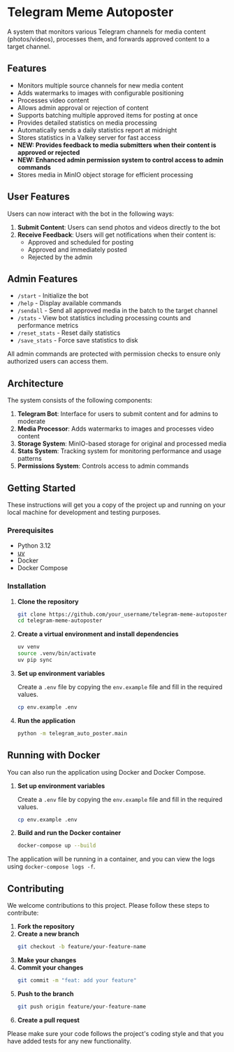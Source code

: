 # Telegram Meme Autoposter

A system that monitors various Telegram channels for media content (photos/videos), processes them, and forwards approved content to a target channel.

## Features

- Monitors multiple source channels for new media content
- Adds watermarks to images with configurable positioning
- Processes video content
- Allows admin approval or rejection of content
- Supports batching multiple approved items for posting at once
- Provides detailed statistics on media processing
- Automatically sends a daily statistics report at midnight
- Stores statistics in a Valkey server for fast access
- **NEW: Provides feedback to media submitters when their content is approved or rejected**
- **NEW: Enhanced admin permission system to control access to admin commands**
- Stores media in MinIO object storage for efficient processing

## User Features

Users can now interact with the bot in the following ways:

1. **Submit Content**: Users can send photos and videos directly to the bot
2. **Receive Feedback**: Users will get notifications when their content is:
   - Approved and scheduled for posting
   - Approved and immediately posted
   - Rejected by the admin

## Admin Features

- `/start` - Initialize the bot
- `/help` - Display available commands
- `/sendall` - Send all approved media in the batch to the target channel
- `/stats` - View bot statistics including processing counts and performance metrics
- `/reset_stats` - Reset daily statistics
- `/save_stats` - Force save statistics to disk

All admin commands are protected with permission checks to ensure only authorized users can access them.

## Architecture

The system consists of the following components:

1. **Telegram Bot**: Interface for users to submit content and for admins to moderate
2. **Media Processor**: Adds watermarks to images and processes video content
3. **Storage System**: MinIO-based storage for original and processed media
4. **Stats System**: Tracking system for monitoring performance and usage patterns
5. **Permissions System**: Controls access to admin commands

## Getting Started

These instructions will get you a copy of the project up and running on your local machine for development and testing purposes.

### Prerequisites

- Python 3.12
- [uv](https://github.com/astral-sh/uv)
- Docker
- Docker Compose

### Installation

1.  **Clone the repository**
    ```bash
    git clone https://github.com/your_username/telegram-meme-autoposter.git
    cd telegram-meme-autoposter
    ```

2.  **Create a virtual environment and install dependencies**
    ```bash
    uv venv
    source .venv/bin/activate
    uv pip sync
    ```

3.  **Set up environment variables**

    Create a `.env` file by copying the `env.example` file and fill in the required values.

    ```bash
    cp env.example .env
    ```

4.  **Run the application**
    ```bash
    python -m telegram_auto_poster.main
    ```

## Running with Docker

You can also run the application using Docker and Docker Compose.

1.  **Set up environment variables**

    Create a `.env` file by copying the `env.example` file and fill in the required values.

    ```bash
    cp env.example .env
    ```

2.  **Build and run the Docker container**
    ```bash
    docker-compose up --build
    ```

The application will be running in a container, and you can view the logs using `docker-compose logs -f`.

## Contributing

We welcome contributions to this project. Please follow these steps to contribute:

1.  **Fork the repository**
2.  **Create a new branch**
    ```bash
    git checkout -b feature/your-feature-name
    ```
3.  **Make your changes**
4.  **Commit your changes**
    ```bash
    git commit -m "feat: add your feature"
    ```
5.  **Push to the branch**
    ```bash
    git push origin feature/your-feature-name
    ```
6.  **Create a pull request**

Please make sure your code follows the project's coding style and that you have added tests for any new functionality.
